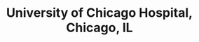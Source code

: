 ---
title: "University of Chicago Hospital, Chicago, IL"
project_id: 
conf_date: 1992-05-06
conference_id: ""
presenters:
   - peter_bandettini
summary: "University of Chicago Hospital, Chicago, IL"
file: /assets/presentations/
filename: 
layout: presentation
---
